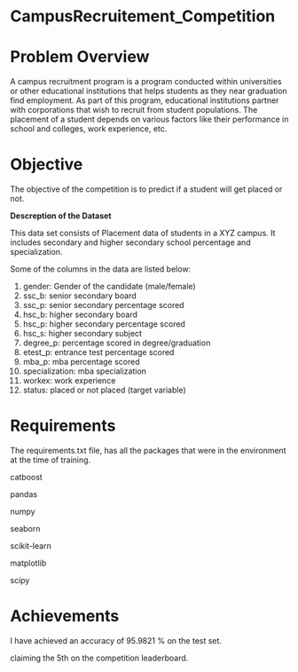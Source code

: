 # CampusRecruitement_Competition


# Problem Overview 
A campus recruitment program is a program conducted within universities or other educational institutions that helps students as they near graduation find employment. 
As part of this program, educational institutions partner with corporations that wish to recruit from student populations.
The placement of a student depends on various factors like their performance in school and colleges, work experience, etc. 

# Objective
The objective of the competition is to predict if a student will get placed or not.

**Descreption of the Dataset**

This data set consists of Placement data of students in a XYZ campus. It includes secondary and higher secondary school percentage and specialization.

Some of the columns in the data are listed below:
1) gender: Gender of the candidate (male/female)
2) ssc_b: senior secondary board
3) ssc_p: senior secondary percentage scored
4) hsc_b: higher secondary board
5) hsc_p: higher secondary percentage scored
6) hsc_s: higher secondary subject
7) degree_p: percentage scored in degree/graduation
8) etest_p: entrance test percentage scored
9) mba_p: mba percentage scored
10) specialization: mba specialization
11) workex: work experience
12) status: placed or not placed (target variable)



# Requirements
The requirements.txt file, has all the packages that were in the environment at the time of training.

catboost

pandas

numpy

seaborn

scikit-learn

matplotlib

scipy

# Achievements 
I have achieved an accuracy of 95.9821 % on the test set.

claiming the 5th on the competition leaderboard.




